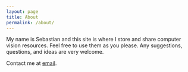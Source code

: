 ```yaml
---
layout: page
title: About
permalink: /about/
---
```


My name is Sebastian and this site is where I store and share computer vision resources. Feel free to use them as you please. Any suggestions, questions, and ideas are very welcome.

Contact me at [email](mailto:sbaskana@gmail.com).
